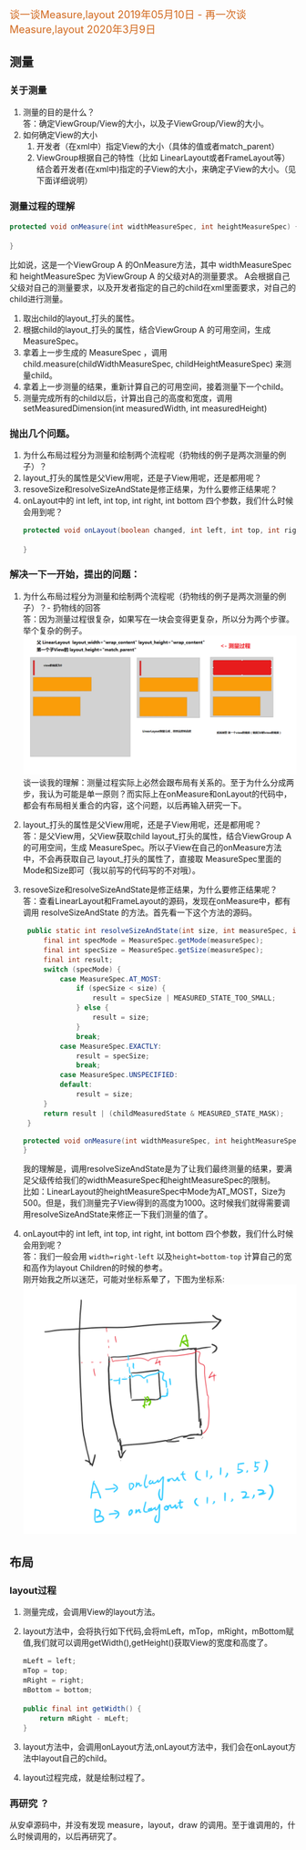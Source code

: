 <font size=4 color=#D2691E> 谈一谈Measure,layout 2019年05月10日 - </font>
<font size=4 color=#D2691E> 再一次谈Measure,layout  2020年3月9日 </font>

## 测量
### 关于测量
1. 测量的目的是什么？   
答：确定ViewGroup/View的大小，以及子ViewGroup/View的大小。
2. 如何确定View的大小  
   1. 开发者（在xml中）指定View的大小（具体的值或者match_parent）
   2. ViewGroup根据自己的特性（比如 LinearLayout或者FrameLayout等）结合着开发者(在xml中)指定的子View的大小，来确定子View的大小。（见下面详细说明）

### 测量过程的理解
```java
protected void onMeasure(int widthMeasureSpec, int heightMeasureSpec) {

}
```
比如说，这是一个ViewGroup A 的OnMeasure方法，其中 widthMeasureSpec 和 heightMeasureSpec 为ViewGroup A 的父级对A的测量要求。 A会根据自己父级对自己的测量要求，以及开发者指定的自己的child在xml里面要求，对自己的child进行测量。

1. 取出child的layout_打头的属性。
2. 根据child的layout_打头的属性，结合ViewGroup A 的可用空间，生成 MeasureSpec。
3. 拿着上一步生成的 MeasureSpec ，调用 child.measure(childWidthMeasureSpec, childHeightMeasureSpec) 来测量child。
4. 拿着上一步测量的结果，重新计算自己的可用空间，接着测量下一个child。
5. 测量完成所有的child以后，计算出自己的高度和宽度，调用setMeasuredDimension(int measuredWidth, int measuredHeight)

### 抛出几个问题。
1. 为什么布局过程分为测量和绘制两个流程呢（扔物线的例子是两次测量的例子）？
2. layout_打头的属性是父View用呢，还是子View用呢，还是都用呢？
3. resoveSize和resolveSizeAndState是修正结果，为什么要修正结果呢？
4. onLayout中的 int left, int top, int right, int bottom 四个参数，我们什么时候会用到呢？
    ```java
    protected void onLayout(boolean changed, int left, int top, int right, int bottom) {

    }
    ```


### 解决一下一开始，提出的问题：
1. 为什么布局过程分为测量和绘制两个流程呢（扔物线的例子是两次测量的例子）？- 扔物线的回答<br>
   答：因为测量过程很复杂，如果写在一块会变得更复杂，所以分为两个步骤。举个复杂的例子。
   <img src="pic/1.png" width = 1000 ><br>
   谈一谈我的理解：测量过程实际上必然会跟布局有关系的。至于为什么分成两步，我认为可能是单一原则？而实际上在onMeasure和onLayout的代码中，都会有布局相关重合的内容，这个问题，以后再输入研究一下。

2. layout_打头的属性是父View用呢，还是子View用呢，还是都用呢？<br>
   答：是父View用，父View获取child layout_打头的属性，结合ViewGroup A 的可用空间，生成 MeasureSpec。所以子View在自己的onMeasure方法中，不会再获取自己 layout_打头的属性了，直接取 MeasureSpec里面的Mode和Size即可（我以前写的代码写的不对哦）。
3. resoveSize和resolveSizeAndState是修正结果，为什么要修正结果呢？<br>
   答：查看LinearLayout和FrameLayout的源码，发现在onMeasure中，都有调用 resolveSizeAndState 的方法。首先看一下这个方法的源码。
   ```java
    public static int resolveSizeAndState(int size, int measureSpec, int childMeasuredState) {
        final int specMode = MeasureSpec.getMode(measureSpec);
        final int specSize = MeasureSpec.getSize(measureSpec);
        final int result;
        switch (specMode) {
            case MeasureSpec.AT_MOST:
                if (specSize < size) {
                    result = specSize | MEASURED_STATE_TOO_SMALL;
                } else {
                    result = size;
                }
                break;
            case MeasureSpec.EXACTLY:
                result = specSize;
                break;
            case MeasureSpec.UNSPECIFIED:
            default:
                result = size;
        }
        return result | (childMeasuredState & MEASURED_STATE_MASK);
    }
   ```
   ```java
   protected void onMeasure(int widthMeasureSpec, int heightMeasureSpec) {
   }
   ```
   我的理解是，调用resolveSizeAndState是为了让我们最终测量的结果，要满足父级传给我们的widthMeasureSpec和heightMeasureSpec的限制。<br>
   比如：LinearLayout的heightMeasureSpec中Mode为AT_MOST，Size为500。但是，我们测量完子View得到的高度为1000。这时候我们就得需要调用resolveSizeAndState来修正一下我们测量的值了。

4. onLayout中的 int left, int top, int right, int bottom 四个参数，我们什么时候会用到呢？<br>
  答：我们一般会用 `width=right-left` 以及`height=bottom-top` 计算自己的宽和高作为layout Children的时候的参考。  
刚开始我之所以迷茫，可能对坐标系晕了，下图为坐标系:
 <img src="pic/2.png" ><br>


## 布局

### layout过程
1. 测量完成，会调用View的layout方法。
2. layout方法中，会将执行如下代码,会将mLeft，mTop，mRight，mBottom赋值,我们就可以调用getWidth(),getHeight()获取View的宽度和高度了。
    ```java
    mLeft = left;
    mTop = top;
    mRight = right;
    mBottom = bottom;

    public final int getWidth() {
        return mRight - mLeft;
    }
    ```

3. layout方法中，会调用onLayout方法,onLayout方法中，我们会在onLayout方法中layout自己的child。
4. layout过程完成，就是绘制过程了。

### 再研究 ？
从安卓源码中，并没有发现 measure，layout，draw 的调用。至于谁调用的，什么时候调用的，以后再研究了。
   

